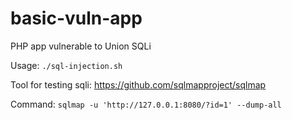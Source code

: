# basic-vuln-app
PHP app vulnerable to Union SQLi

Usage: `./sql-injection.sh`     

Tool for testing sqli: https://github.com/sqlmapproject/sqlmap

Command: `sqlmap -u 'http://127.0.0.1:8080/?id=1' --dump-all`
